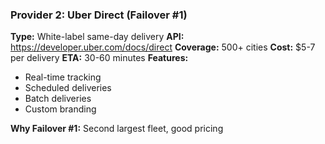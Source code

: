 ### Provider 2: Uber Direct (Failover #1)
**Type:** White-label same-day delivery
**API:** https://developer.uber.com/docs/direct
**Coverage:** 500+ cities
**Cost:** $5-7 per delivery
**ETA:** 30-60 minutes
**Features:**
- Real-time tracking
- Scheduled deliveries
- Batch deliveries
- Custom branding

**Why Failover #1:** Second largest fleet, good pricing
